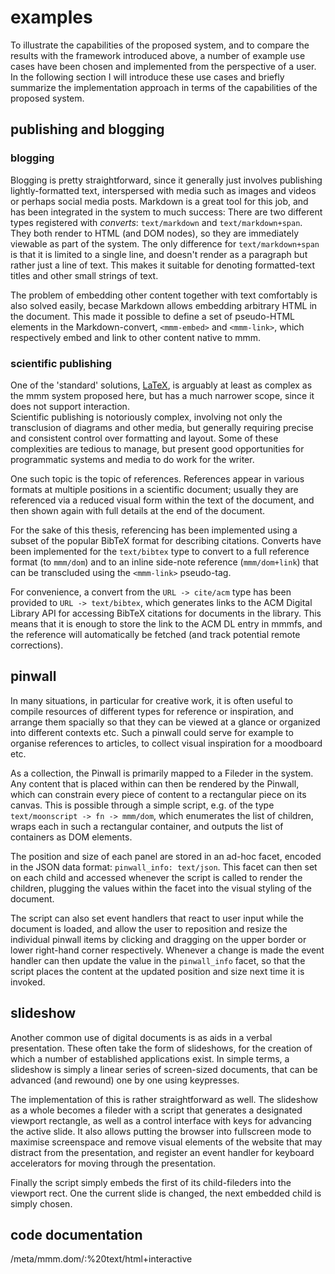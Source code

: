 # examples
To illustrate the capabilities of the proposed system, and to compare the results with the framework introduced above,
a number of example use cases have been chosen and implemented from the perspective of a user.
In the following section I will introduce these use cases and briefly summarize the implementation
approach in terms of the capabilities of the proposed system.

## publishing and blogging
### blogging
Blogging is pretty straightforward, since it generally just involves publishing lightly-formatted text,
interspersed with media such as images and videos or perhaps social media posts.
Markdown is a great tool for this job, and has been integrated in the system to much success:
There are two different types registered with *converts*: `text/markdown` and `text/markdown+span`.
They both render to HTML (and DOM nodes), so they are immediately viewable as part of the system.
The only difference for `text/markdown+span` is that it is limited to a single line,
and doesn't render as a paragraph but rather just a line of text.
This makes it suitable for denoting formatted-text titles and other small strings of text. 

The problem of embedding other content together with text comfortably is also solved easily,
becase Markdown allows embedding arbitrary HTML in the document.
This made it possible to define a set of pseudo-HTML elements in the Markdown-convert,
`<mmm-embed>` and `<mmm-link>`, which respectively embed and link to other content native to mmm.

### scientific publishing
<div class="sidenote">
One of the 'standard' solutions, <a href="https://www.latex-project.org/">LaTeX</a>,
is arguably at least as complex as the mmm system proposed here, but has a much narrower scope,
since it does not support interaction.
</div>
Scientific publishing is notoriously complex, involving not only the transclusion of diagrams
and other media, but generally requiring precise and consistent control over formatting and layout.
Some of these complexities are tedious to manage, but present good opportunities for programmatic
systems and media to do work for the writer.

One such topic is the topic of references.
References appear in various formats at multiple positions in a scientific document;
usually they are referenced via a reduced visual form within the text of the document,
and then shown again with full details at the end of the document.

For the sake of this thesis, referencing has been implemented using a subset of the popular
BibTeX format for describing citations. Converts have been implemented for the `text/bibtex`
type to convert to a full reference format (to `mmm/dom`) and to an inline side-note reference
(`mmm/dom+link`) that can be transcluded using the `<mmm-link>` pseudo-tag.

For convenience, a convert from the `URL -> cite/acm` type has been provided to `URL -> text/bibtex`,
which generates links to the ACM Digital Library<mmm-link path="../references/acm-dl"></mmm-link>
API for accessing BibTeX citations for documents in the library.
This means that it is enough to store the link to the ACM DL entry in mmmfs,
and the reference will automatically be fetched (and track potential remote corrections).

## pinwall
In many situations, in particular for creative work, it is often useful to compile resources of
different types for reference or inspiration, and arrange them spacially so that they can be viewed
at a glance or organized into different contexts etc.
Such a pinwall could serve for example to organise references to articles,
to collect visual inspiration for a moodboard etc.

As a collection, the Pinwall is primarily mapped to a Fileder in the system.
Any content that is placed within can then be rendered by the Pinwall,
which can constrain every piece of content to a rectangular piece on its canvas.
This is possible through a simple script, e.g. of the type `text/moonscript -> fn -> mmm/dom`,
which enumerates the list of children, wraps each in such a rectangular container,
and outputs the list of containers as DOM elements.

The position and size of each panel are stored in an ad-hoc facet, encoded in the JSON data format:
`pinwall_info: text/json`. This facet can then set on each child and accessed whenever the script is called
to render the children, plugging the values within the facet into the visual styling of the document.

The script can also set event handlers that react to user input while the document is loaded,
and allow the user to reposition and resize the individual pinwall items by clicking and dragging
on the upper border or lower right-hand corner respectively.
Whenever a change is made the event handler can then update the value in the `pinwall_info` facet,
so that the script places the content at the updated position and size next time it is invoked.

## slideshow
Another common use of digital documents is as aids in a verbal presentation.
These often take the form of slideshows, for the creation of which a number of established applications exist.
In simple terms, a slideshow is simply a linear series of screen-sized documents, that can be
advanced (and rewound) one by one using keypresses.

The implementation of this is rather straightforward as well.
The slideshow as a whole becomes a fileder with a script that generates a designated viewport rectangle,
as well as a control interface with keys for advancing the active slide.
It also allows putting the browser into fullscreen mode to maximise screenspace and remove  visual elements
of the website that may distract from the presentation, and register an event handler for keyboard accelerators
for moving through the presentation.

Finally the script simply embeds the first of its child-fileders into the viewport rect.
One the current slide is changed, the next embedded child is simply chosen.

## code documentation
/meta/mmm.dom/:%20text/html+interactive
